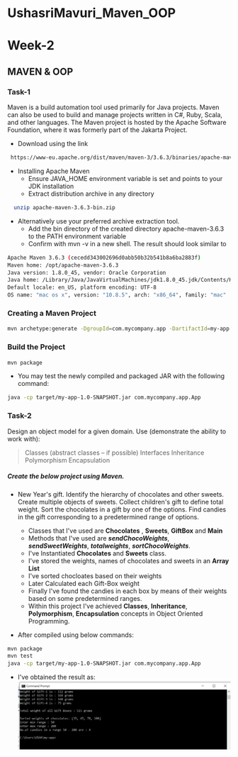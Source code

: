 # UshasriMavuri_Maven_OOP
# Week-2
## MAVEN & OOP
### Task-1

   Maven is a build automation tool used primarily for Java projects. Maven can also be used to build and manage projects written in C#, Ruby, Scala, and other languages. The Maven project is hosted by the Apache Software Foundation, where it was formerly part of the Jakarta Project.
   - Download using the link
  ```sh
   https://www-eu.apache.org/dist/maven/maven-3/3.6.3/binaries/apache-maven-3.6.3-bin.tar.gz
  ```
- Installing Apache Maven
    - Ensure JAVA_HOME environment variable is set and points to your JDK installation
    - Extract distribution archive in any directory
```sh
  unzip apache-maven-3.6.3-bin.zip
  ```
- Alternatively use your preferred archive extraction tool.
    - Add the bin directory of the created directory apache-maven-3.6.3 to the PATH environment variable
    - Confirm with mvn -v in a new shell. The result should look similar to
```sh
Apache Maven 3.6.3 (cecedd343002696d0abb50b32b541b8a6ba2883f)
Maven home: /opt/apache-maven-3.6.3
Java version: 1.8.0_45, vendor: Oracle Corporation
Java home: /Library/Java/JavaVirtualMachines/jdk1.8.0_45.jdk/Contents/Home/jre
Default locale: en_US, platform encoding: UTF-8
OS name: "mac os x", version: "10.8.5", arch: "x86_64", family: "mac"
```

### Creating a Maven Project
```sh
mvn archetype:generate -DgroupId=com.mycompany.app -DartifactId=my-app -DarchetypeArtifactId=maven-archetype-quickstart -DarchetypeVersion=1.4 -DinteractiveMode=false
```
### Build the Project
```sh
mvn package
```
- You may test the newly compiled and packaged JAR with the following command:
```sh
java -cp target/my-app-1.0-SNAPSHOT.jar com.mycompany.app.App
```

### Task-2
Design an object model for a given domain. Use (demonstrate the ability to work with):
> Classes (abstract classes – if possible)
> Interfaces
> Inheritance
> Polymorphism
> Encapsulation
##### Create the below project using Maven.
- New Year's gift. Identify the hierarchy of chocolates and other sweets. Create multiple objects of sweets. Collect children's gift to define total weight. Sort the chocolates in a gift by one of the options. Find candies in the gift corresponding to a predetermined range of options.
 
    - Classes that I've used are **Chocolates** , **Sweets**, **GiftBox** and **Main**
    - Methods that I've used are ***sendChocoWeights***, ***sendSweetWeights***, ***totalweights***, ***sortChocoWeights***.
    - I've Instantiated **Chocolates** and **Sweets** class.
    - I've stored the weights, names of chocolates and sweets in an **Array List**
    - I've sorted chocloates based on their weights
    - Later Calculated each Gift-Box weight
    - Finally I've found the candies in each box by means of their weights based on some predetermined ranges.
    - Within this project I've achieved **Classes**, **Inheritance**, **Polymorphism**, **Encapsulation** concepts in Object Oriented Programming.
- After compiled using below commands:
```sh
mvn package
mvn test
java -cp target/my-app-1.0-SNAPSHOT.jar com.mycompany.app.App
```
- I've obtained the result as:
![Result](res.png)
